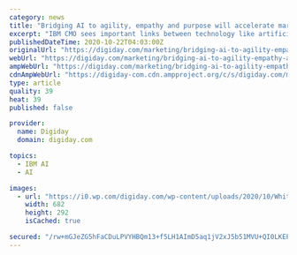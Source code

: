 ```yaml
---
category: news
title: "Bridging AI to agility, empathy and purpose will accelerate marketing’s deep consumer and client relationships"
excerpt: "IBM CMO sees important links between technology like artificial intelligence and natural language processing with human management traits."
publishedDateTime: 2020-10-22T04:03:00Z
originalUrl: "https://digiday.com/marketing/bridging-ai-to-agility-empathy-and-purpose-will-accelerate-marketings-deep-consumer-and-client-relationships/"
webUrl: "https://digiday.com/marketing/bridging-ai-to-agility-empathy-and-purpose-will-accelerate-marketings-deep-consumer-and-client-relationships/"
ampWebUrl: "https://digiday.com/marketing/bridging-ai-to-agility-empathy-and-purpose-will-accelerate-marketings-deep-consumer-and-client-relationships/amp/"
cdnAmpWebUrl: "https://digiday-com.cdn.ampproject.org/c/s/digiday.com/marketing/bridging-ai-to-agility-empathy-and-purpose-will-accelerate-marketings-deep-consumer-and-client-relationships/amp/"
type: article
quality: 39
heat: 39
published: false

provider:
  name: Digiday
  domain: digiday.com

topics:
  - IBM AI
  - AI

images:
  - url: "https://i0.wp.com/digiday.com/wp-content/uploads/2020/10/WhiteOPS_banner-copy.png?fit=682%2C292&ssl=1"
    width: 682
    height: 292
    isCached: true

secured: "/rw+mGJeZG5hFaCDuLPVYHBQm13+f5LH1AImD5aq1jV2xJ5b51MVU+QI0LKEPvhlp/iNhb91Seq6a3IfwoTXYGPd96tsqqhnMnAKmyu2uIFIbfKYe0WL+hAFywIAQM2dmECoqscocf9SRFnva3fk/bNWL4/d9SdsVcIDELfTcY+/bJudlpFwtU8E49SEVXKe+TJ9ZsdGHaF8EYlp3jkP6aII+wITYyDd+SDAgZ6u/NBFYHSnLtmYwcDQsMtJij3Pj0CRYsXU5kMPuep6DMZM2xCwwx9A8i2H+rF+upVqKc5RFKGTeaRvN4yYfuky6uwaVrYCGRDY2K1ypKEDDrK69QDLlo5k+ATDXUkjDeiM94Q=;IydNbarb4PJDAnfsiA4Jaw=="
---
```


